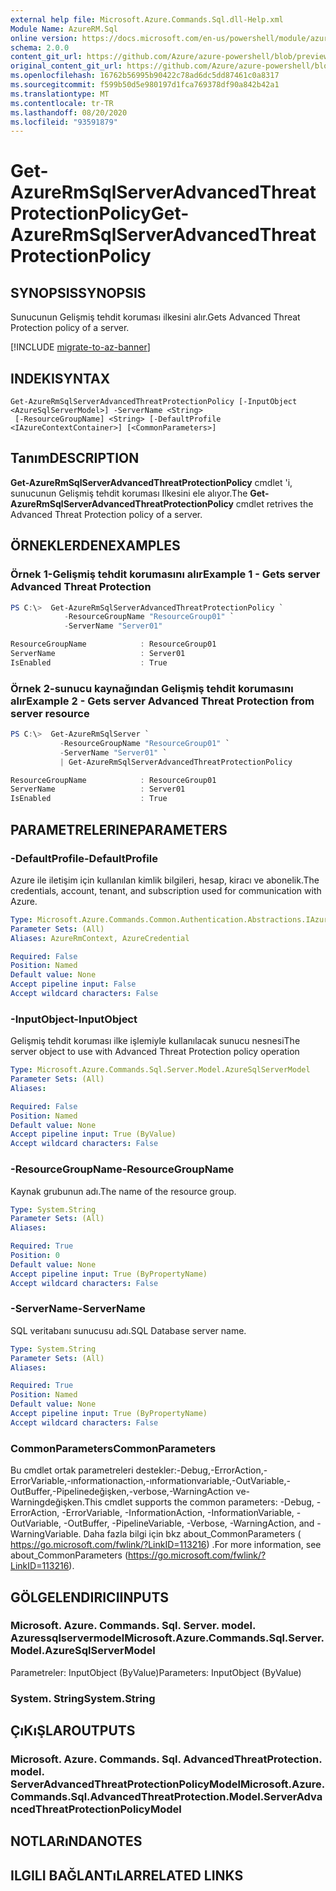```yaml
---
external help file: Microsoft.Azure.Commands.Sql.dll-Help.xml
Module Name: AzureRM.Sql
online version: https://docs.microsoft.com/en-us/powershell/module/azurerm.sql/get-azurermsqlserveradvancedthreatprotectionpolicy
schema: 2.0.0
content_git_url: https://github.com/Azure/azure-powershell/blob/preview/src/ResourceManager/Sql/Commands.Sql/help/Get-AzureRmSqlServerAdvancedThreatProtectionPolicy.md
original_content_git_url: https://github.com/Azure/azure-powershell/blob/preview/src/ResourceManager/Sql/Commands.Sql/help/Get-AzureRmSqlServerAdvancedThreatProtectionPolicy.md
ms.openlocfilehash: 16762b56995b90422c78ad6dc5dd87461c0a8317
ms.sourcegitcommit: f599b50d5e980197d1fca769378df90a842b42a1
ms.translationtype: MT
ms.contentlocale: tr-TR
ms.lasthandoff: 08/20/2020
ms.locfileid: "93591879"
---
```

# <span data-ttu-id="cb0fc-101">Get-AzureRmSqlServerAdvancedThreatProtectionPolicy</span><span class="sxs-lookup"><span data-stu-id="cb0fc-101">Get-AzureRmSqlServerAdvancedThreatProtectionPolicy</span></span>

## <span data-ttu-id="cb0fc-102">SYNOPSIS</span><span class="sxs-lookup"><span data-stu-id="cb0fc-102">SYNOPSIS</span></span>
<span data-ttu-id="cb0fc-103">Sunucunun Gelişmiş tehdit koruması ilkesini alır.</span><span class="sxs-lookup"><span data-stu-id="cb0fc-103">Gets Advanced Threat Protection policy of a server.</span></span>

[!INCLUDE [migrate-to-az-banner](../../includes/migrate-to-az-banner.md)]

## <span data-ttu-id="cb0fc-104">INDEKI</span><span class="sxs-lookup"><span data-stu-id="cb0fc-104">SYNTAX</span></span>

```
Get-AzureRmSqlServerAdvancedThreatProtectionPolicy [-InputObject <AzureSqlServerModel>] -ServerName <String>
 [-ResourceGroupName] <String> [-DefaultProfile <IAzureContextContainer>] [<CommonParameters>]
```

## <span data-ttu-id="cb0fc-105">Tanım</span><span class="sxs-lookup"><span data-stu-id="cb0fc-105">DESCRIPTION</span></span>
<span data-ttu-id="cb0fc-106">**Get-AzureRmSqlServerAdvancedThreatProtectionPolicy** cmdlet 'i, sunucunun Gelişmiş tehdit koruması Ilkesini ele alıyor.</span><span class="sxs-lookup"><span data-stu-id="cb0fc-106">The **Get-AzureRmSqlServerAdvancedThreatProtectionPolicy** cmdlet retrives the Advanced Threat Protection policy of a server.</span></span>

## <span data-ttu-id="cb0fc-107">ÖRNEKLERDEN</span><span class="sxs-lookup"><span data-stu-id="cb0fc-107">EXAMPLES</span></span>

### <span data-ttu-id="cb0fc-108">Örnek 1-Gelişmiş tehdit korumasını alır</span><span class="sxs-lookup"><span data-stu-id="cb0fc-108">Example 1 - Gets server Advanced Threat Protection</span></span>
```powershell
PS C:\>  Get-AzureRmSqlServerAdvancedThreatProtectionPolicy `
            -ResourceGroupName "ResourceGroup01" `
            -ServerName "Server01" 

ResourceGroupName            : ResourceGroup01
ServerName                   : Server01
IsEnabled                    : True
```

### <span data-ttu-id="cb0fc-109">Örnek 2-sunucu kaynağından Gelişmiş tehdit korumasını alır</span><span class="sxs-lookup"><span data-stu-id="cb0fc-109">Example 2 - Gets server Advanced Threat Protection from server resource</span></span>
```powershell
PS C:\>  Get-AzureRmSqlServer `
           -ResourceGroupName "ResourceGroup01" `
           -ServerName "Server01" `
           | Get-AzureRmSqlServerAdvancedThreatProtectionPolicy

ResourceGroupName            : ResourceGroup01
ServerName                   : Server01
IsEnabled                    : True
```

## <span data-ttu-id="cb0fc-110">PARAMETRELERINE</span><span class="sxs-lookup"><span data-stu-id="cb0fc-110">PARAMETERS</span></span>

### <span data-ttu-id="cb0fc-111">-DefaultProfile</span><span class="sxs-lookup"><span data-stu-id="cb0fc-111">-DefaultProfile</span></span>
<span data-ttu-id="cb0fc-112">Azure ile iletişim için kullanılan kimlik bilgileri, hesap, kiracı ve abonelik.</span><span class="sxs-lookup"><span data-stu-id="cb0fc-112">The credentials, account, tenant, and subscription used for communication with Azure.</span></span>

```yaml
Type: Microsoft.Azure.Commands.Common.Authentication.Abstractions.IAzureContextContainer
Parameter Sets: (All)
Aliases: AzureRmContext, AzureCredential

Required: False
Position: Named
Default value: None
Accept pipeline input: False
Accept wildcard characters: False
```

### <span data-ttu-id="cb0fc-113">-InputObject</span><span class="sxs-lookup"><span data-stu-id="cb0fc-113">-InputObject</span></span>
<span data-ttu-id="cb0fc-114">Gelişmiş tehdit koruması ilke işlemiyle kullanılacak sunucu nesnesi</span><span class="sxs-lookup"><span data-stu-id="cb0fc-114">The server object to use with Advanced Threat Protection policy operation</span></span>

```yaml
Type: Microsoft.Azure.Commands.Sql.Server.Model.AzureSqlServerModel
Parameter Sets: (All)
Aliases:

Required: False
Position: Named
Default value: None
Accept pipeline input: True (ByValue)
Accept wildcard characters: False
```

### <span data-ttu-id="cb0fc-115">-ResourceGroupName</span><span class="sxs-lookup"><span data-stu-id="cb0fc-115">-ResourceGroupName</span></span>
<span data-ttu-id="cb0fc-116">Kaynak grubunun adı.</span><span class="sxs-lookup"><span data-stu-id="cb0fc-116">The name of the resource group.</span></span>

```yaml
Type: System.String
Parameter Sets: (All)
Aliases:

Required: True
Position: 0
Default value: None
Accept pipeline input: True (ByPropertyName)
Accept wildcard characters: False
```

### <span data-ttu-id="cb0fc-117">-ServerName</span><span class="sxs-lookup"><span data-stu-id="cb0fc-117">-ServerName</span></span>
<span data-ttu-id="cb0fc-118">SQL veritabanı sunucusu adı.</span><span class="sxs-lookup"><span data-stu-id="cb0fc-118">SQL Database server name.</span></span>

```yaml
Type: System.String
Parameter Sets: (All)
Aliases:

Required: True
Position: Named
Default value: None
Accept pipeline input: True (ByPropertyName)
Accept wildcard characters: False
```

### <span data-ttu-id="cb0fc-119">CommonParameters</span><span class="sxs-lookup"><span data-stu-id="cb0fc-119">CommonParameters</span></span>
<span data-ttu-id="cb0fc-120">Bu cmdlet ortak parametreleri destekler:-Debug,-ErrorAction,-ErrorVariable,-ınformationaction,-ınformationvariable,-OutVariable,-OutBuffer,-Pipelinedeğişken,-verbose,-WarningAction ve-Warningdeğişken.</span><span class="sxs-lookup"><span data-stu-id="cb0fc-120">This cmdlet supports the common parameters: -Debug, -ErrorAction, -ErrorVariable, -InformationAction, -InformationVariable, -OutVariable, -OutBuffer, -PipelineVariable, -Verbose, -WarningAction, and -WarningVariable.</span></span> <span data-ttu-id="cb0fc-121">Daha fazla bilgi için bkz about_CommonParameters ( https://go.microsoft.com/fwlink/?LinkID=113216) .</span><span class="sxs-lookup"><span data-stu-id="cb0fc-121">For more information, see about_CommonParameters (https://go.microsoft.com/fwlink/?LinkID=113216).</span></span>

## <span data-ttu-id="cb0fc-122">GÖLGELENDIRICI</span><span class="sxs-lookup"><span data-stu-id="cb0fc-122">INPUTS</span></span>

### <span data-ttu-id="cb0fc-123">Microsoft. Azure. Commands. Sql. Server. model. Azuressqlservermodel</span><span class="sxs-lookup"><span data-stu-id="cb0fc-123">Microsoft.Azure.Commands.Sql.Server.Model.AzureSqlServerModel</span></span>
<span data-ttu-id="cb0fc-124">Parametreler: InputObject (ByValue)</span><span class="sxs-lookup"><span data-stu-id="cb0fc-124">Parameters: InputObject (ByValue)</span></span>

### <span data-ttu-id="cb0fc-125">System. String</span><span class="sxs-lookup"><span data-stu-id="cb0fc-125">System.String</span></span>

## <span data-ttu-id="cb0fc-126">ÇıKıŞLAR</span><span class="sxs-lookup"><span data-stu-id="cb0fc-126">OUTPUTS</span></span>

### <span data-ttu-id="cb0fc-127">Microsoft. Azure. Commands. Sql. AdvancedThreatProtection. model. ServerAdvancedThreatProtectionPolicyModel</span><span class="sxs-lookup"><span data-stu-id="cb0fc-127">Microsoft.Azure.Commands.Sql.AdvancedThreatProtection.Model.ServerAdvancedThreatProtectionPolicyModel</span></span>

## <span data-ttu-id="cb0fc-128">NOTLARıNDA</span><span class="sxs-lookup"><span data-stu-id="cb0fc-128">NOTES</span></span>

## <span data-ttu-id="cb0fc-129">ILGILI BAĞLANTıLAR</span><span class="sxs-lookup"><span data-stu-id="cb0fc-129">RELATED LINKS</span></span>
